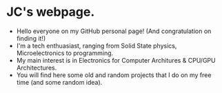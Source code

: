 # JC's webpage.

- Hello everyone on my GitHub personal page! (And congratulation on finding it!)
- I'm a tech enthuasiast, ranging from Solid State physics, Microelectronics to programming.
- My main interest is in Electronics for Computer Architures & CPU/GPU Architectures.
- You will find here some old and random projects that I do on my free time (and some random idea).
